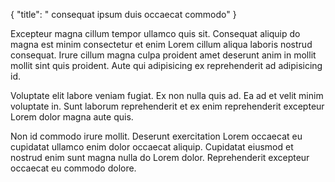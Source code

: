 {
  "title": " consequat ipsum duis occaecat commodo"
}

Excepteur magna cillum tempor ullamco quis sit. Consequat aliquip do magna est minim consectetur et enim Lorem cillum aliqua laboris nostrud consequat. Irure cillum magna culpa proident amet deserunt anim in mollit mollit sint quis proident. Aute qui adipisicing ex reprehenderit ad adipisicing id.

Voluptate elit labore veniam fugiat. Ex non nulla quis ad. Ea ad et velit minim voluptate in. Sunt laborum reprehenderit et ex enim reprehenderit excepteur Lorem dolor magna aute quis.

Non id commodo irure mollit. Deserunt exercitation Lorem occaecat eu cupidatat ullamco enim dolor occaecat aliquip. Cupidatat eiusmod et nostrud enim sunt magna nulla do Lorem dolor. Reprehenderit excepteur occaecat eu commodo dolore.